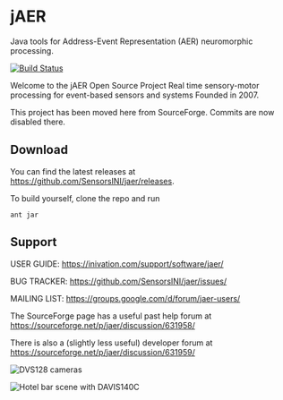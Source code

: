 # jAER
Java tools for Address-Event Representation (AER) neuromorphic processing.

[![Build Status](https://travis-ci.org/SensorsINI/jaer.svg?branch=master)](https://travis-ci.org/SensorsINI/jaer)

Welcome to the jAER Open Source Project
Real time sensory-motor processing for event-based sensors and systems
Founded in 2007.

This project has been moved here from SourceForge. Commits are now disabled there.

## Download

You can find the latest releases at <https://github.com/SensorsINI/jaer/releases>.

To build yourself, clone the repo and run

    ant jar

## Support


USER GUIDE: https://inivation.com/support/software/jaer/

BUG TRACKER: https://github.com/SensorsINI/jaer/issues/

MAILING LIST: https://groups.google.com/d/forum/jaer-users/

The SourceForge page has a useful past help forum at https://sourceforge.net/p/jaer/discussion/631958/

There is also a (slightly less useful) developer forum at https://sourceforge.net/p/jaer/discussion/631959/

![DVS128 cameras](/images/dvs128cameras.jpg)

![Hotel bar scene with DAVIS140C](/images/HotelBarDavis.png)


